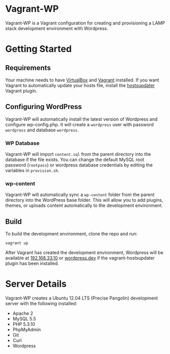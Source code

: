 # Vagrant-WP

Vagrant-WP is a Vagrant configuration for creating and provisioning a LAMP stack development environment with Wordpress.

# Getting Started

## Requirements
Your machine needs to have [VirtualBox](http://www.virtualbox.org) and [Vagrant](http://www.vagrantup.com) installed. If you want Vagrant to automatically update your hosts file, install the [hostsupdater](https://github.com/cogitatio/vagrant-hostsupdater) Vagrant plugin.

## Configuring WordPress

Vagrant-WP will automatically install the latest version of Wordpress and configure wp-config.php. It will create a `wordpress` user with password `wordpress` and database `wordpress`.

### WP Database

Vagrant-WP will import `content.sql` from the parent directory into the database if the file exists. You can change the default MySQL root password (`rootpass`) or wordpress database credentials by editing the variables in `provision.sh`.

### wp-content

Vagrant-WP will automatically sync a `wp-content` folder from the parent directory into the WordPress base folder.  This will allow you to add plugins, themes, or uploads content automatically to the development environment.

## Build

To build the development environment, clone the repo and run:

`vagrant up`

After Vagrant has created the development environment, Wordpress will be available at [192.168.33.10](http://192.168.33.10) or [wordpress.dev](http://wordpress.dev) if the vagrant-hostsupdater plugin has been installed.

# Server Details

Vagrant-WP creates a Ubuntu 12.04 LTS (Precise Pangolin) development server with the following installed:

- Apache 2
- MySQL 5.5
- PHP 5.3.10
- PhpMyAdmin
- Git
- Curl
- Wordpress

